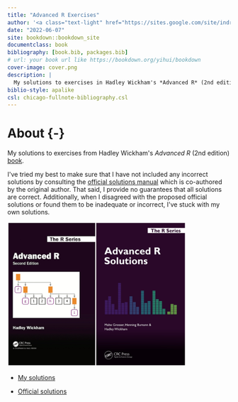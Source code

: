 ```yaml
--- 
title: "Advanced R Exercises"
author: '<a class="text-light" href="https://sites.google.com/site/indrajeetspatilmorality/">Indrajeet Patil</a>'
date: "2022-06-07"
site: bookdown::bookdown_site
documentclass: book
bibliography: [book.bib, packages.bib]
# url: your book url like https://bookdown.org/yihui/bookdown
cover-image: cover.png
description: |
  My solutions to exercises in Hadley Wickham's *Advanced R* (2nd edition) book.
biblio-style: apalike
csl: chicago-fullnote-bibliography.csl
---
```


# About {-}

My solutions to exercises from Hadley Wickham's _Advanced R_ (2nd edition) [book](https://adv-r.hadley.nz/).

I've tried my best to make sure that I have not included any incorrect solutions by consulting the [official solutions manual](https://advanced-r-solutions.rbind.io/index.html) which is co-authored by the original author. That said, I provide no guarantees that all solutions are correct. Additionally, when I disagreed with the proposed official solutions or found them to be inadequate or incorrect, I've stuck with my own solutions.

<img src="assets/combined.jpg" width="80%" />

- [My solutions](https://github.com/IndrajeetPatil/Advanced-R-exercises)

- [Official solutions](https://advanced-r-solutions.rbind.io/index.html)
